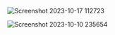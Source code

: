


![Screenshot 2023-10-17 112723](https://github.com/AmanVillar/Assign2/assets/51329512/675f6650-6653-4451-92a3-3703895d1712)





![Screenshot 2023-10-10 235654](https://github.com/AmanVillar/Assign2/assets/51329512/17163e2d-04ea-4e49-aea3-fd70fdcce00a)

